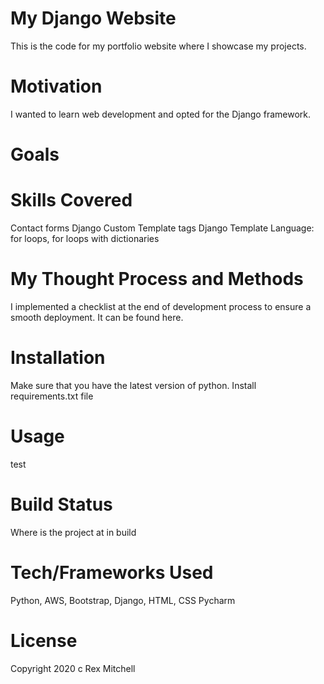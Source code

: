 # My Django Website

This is the code for my portfolio website where I showcase my projects.

# Motivation

I wanted to learn web development and opted for the Django framework. 

# Goals

# Skills Covered

Contact forms
Django Custom Template tags
Django Template Language: for loops, for loops with dictionaries


# My Thought Process and Methods

I implemented a checklist at the end of development process to ensure a smooth deployment. It can be found here.

# Installation

Make sure that you have the latest version of python.
Install requirements.txt file


# Usage

test

# Build Status

Where is the project at in build

# Tech/Frameworks Used

Python, AWS, Bootstrap, Django, HTML, CSS Pycharm

# License

Copyright 2020 c Rex Mitchell
